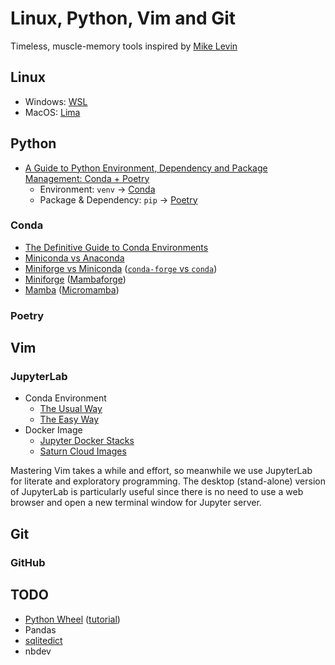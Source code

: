 # Linux, Python, Vim and Git
Timeless, muscle-memory tools inspired by [Mike Levin](https://github.com/miklevin)

## Linux
- Windows: [WSL](https://docs.microsoft.com/en-us/windows/wsl/)
- MacOS: [Lima](https://github.com/lima-vm/lima)

## Python
- [A Guide to Python Environment, Dependency and Package Management: Conda + Poetry](https://ealizadeh.com/blog/guide-to-python-env-pkg-dependency-using-conda-poetry)
    - Environment: `venv` &rarr; [Conda](https://docs.conda.io/en/latest/)
    - Package & Dependency: `pip` &rarr; [Poetry](https://python-poetry.org/)

### Conda
- [The Definitive Guide to Conda Environments](https://towardsdatascience.com/a-guide-to-conda-environments-bc6180fc533)
- [Miniconda vs Anaconda](https://www.reddit.com/r/Python/comments/lvr85n/i_want_to_use_python_commercially_for_free_is/)
- [Miniforge vs Miniconda](https://stackoverflow.com/q/60532678) ([`conda-forge` vs `conda`](https://stackoverflow.com/q/39857289))
- [Miniforge](https://github.com/conda-forge/miniforge/) ([Mambaforge](https://github.com/conda-forge/miniforge/#mambaforge))
- [Mamba](https://github.com/mamba-org/mamba) ([Micromamba](https://github.com/mamba-org/mamba#micromamba))

### Poetry

## Vim

### JupyterLab
- Conda Environment
    - [The Usual Way](https://stackoverflow.com/a/53546634)
    - [The Easy Way](https://towardsdatascience.com/get-your-conda-environment-to-show-in-jupyter-notebooks-the-easy-way-17010b76e874)
- Docker Image
    - [Jupyter Docker Stacks](https://github.com/jupyter/docker-stacks)
    - [Saturn Cloud Images](https://github.com/saturncloud/images)

Mastering Vim takes a while and effort, so meanwhile we use JupyterLab for literate and exploratory programming. The desktop (stand-alone) version of JupyterLab is particularly useful since there is no need to use a web browser and open a new terminal window for Jupyter server.

## Git

### GitHub

## TODO
- [Python Wheel](https://pythonwheels.com/) ([tutorial](https://realpython.com/python-wheels/))
- Pandas
- [sqlitedict](https://github.com/RaRe-Technologies/sqlitedict)
- nbdev
